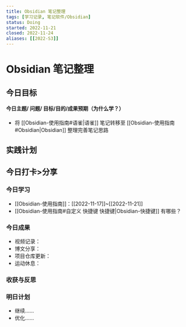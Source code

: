 ```yaml
---
title: Obsidian 笔记整理
tags: [学习记录, 笔记软件/Obsidian]
status: Doing
started: 2022-11-21
closed: 2022-11-24
aliases: [[2022-S3]]
---
```

# Obsidian 笔记整理
## 今日目标
#### 今日主题/ 问题/ 目标/目的/成果预期（为什么学？）
- 将 [[Obsidian-使用指南#语雀|语雀]] 笔记转移至 [[Obsidian-使用指南#Obsidian|Obsidian]] 整理完善笔记思路
## 实践计划
## 今日打卡>分享
### 今日学习
- [[Obsidian-使用指南]]：[[2022-11-17]]~[[2022-11-21]]
- [[Obsidian-使用指南#自定义 快捷键 快捷键|Obsidian-快捷键]] 有哪些？
### 今日成果
- 视频记录：
- 博文分享：
- 项目仓库更新：
- 运动休息：
### 收获与反思
### 明日计划
- 继续……
- 优化……
